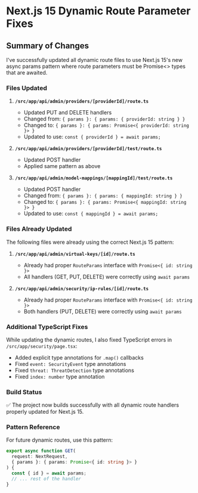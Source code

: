 # Next.js 15 Dynamic Route Parameter Fixes

## Summary of Changes

I've successfully updated all dynamic route files to use Next.js 15's new async params pattern where route parameters must be Promise<> types that are awaited.

### Files Updated

1. **`/src/app/api/admin/providers/[providerId]/route.ts`**
   - Updated PUT and DELETE handlers
   - Changed from: `{ params }: { params: { providerId: string } }`
   - Changed to: `{ params }: { params: Promise<{ providerId: string }> }`
   - Updated to use: `const { providerId } = await params;`

2. **`/src/app/api/admin/providers/[providerId]/test/route.ts`**
   - Updated POST handler
   - Applied same pattern as above

3. **`/src/app/api/admin/model-mappings/[mappingId]/test/route.ts`**
   - Updated POST handler
   - Changed from: `{ params }: { params: { mappingId: string } }`
   - Changed to: `{ params }: { params: Promise<{ mappingId: string }> }`
   - Updated to use: `const { mappingId } = await params;`

### Files Already Updated

The following files were already using the correct Next.js 15 pattern:

1. **`/src/app/api/admin/virtual-keys/[id]/route.ts`**
   - Already had proper `RouteParams` interface with `Promise<{ id: string }>`
   - All handlers (GET, PUT, DELETE) were correctly using `await params`

2. **`/src/app/api/admin/security/ip-rules/[id]/route.ts`**
   - Already had proper `RouteParams` interface with `Promise<{ id: string }>`
   - Both handlers (PUT, DELETE) were correctly using `await params`

### Additional TypeScript Fixes

While updating the dynamic routes, I also fixed TypeScript errors in `/src/app/security/page.tsx`:
- Added explicit type annotations for `.map()` callbacks
- Fixed `event: SecurityEvent` type annotations
- Fixed `threat: ThreatDetection` type annotations
- Fixed `index: number` type annotation

### Build Status

✅ The project now builds successfully with all dynamic route handlers properly updated for Next.js 15.

### Pattern Reference

For future dynamic routes, use this pattern:

```typescript
export async function GET(
  request: NextRequest,
  { params }: { params: Promise<{ id: string }> }
) {
  const { id } = await params;
  // ... rest of the handler
}
```